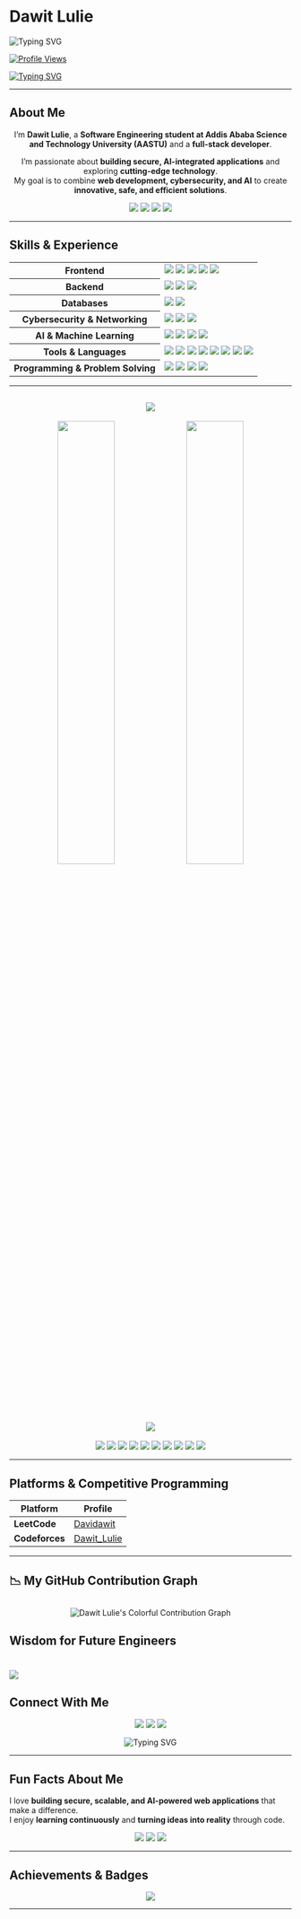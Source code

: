 # Dawit Lulie

![Typing SVG](https://readme-typing-svg.demolab.com?font=Arial+Black&size=90&pause=300&color=FF0000&width=4000&height=200&lines=Hi+I'm+Dawit+Lulie;Full-Stack+Developer+%7C+Interested+in+Cybersecurity+%7C+Learning+AI)

[![Profile Views](https://komarev.com/ghpvc/?username=DawitLulie&color=4CAF50)](https://github.com/DawitLulie)



[![Typing SVG](https://readme-typing-svg.herokuapp.com?lines=Full-Stack+Engineer+from+Ethiopia;Compiling+creativity+into+reality!&size=100&height=150&width=2000)](https://git.io/typing-svg)

---

##  About Me

<p align="center">
  I’m <b>Dawit Lulie</b>, a <b>Software Engineering student at Addis Ababa Science and Technology University (AASTU)</b> and a <b>full-stack developer</b>.
</p>

<p align="center">
  I’m passionate about <b>building secure, AI-integrated applications</b> and exploring <b>cutting-edge technology</b>.<br>
  My goal is to combine <b>web development, cybersecurity, and AI</b> to create <b>innovative, safe, and efficient solutions</b>.
</p>

<p align="center">
  <img src="https://img.shields.io/badge/Full-Stack-4CAF50?style=for-the-badge&logo=react&logoColor=white" />
  <img src="https://img.shields.io/badge/Cybersecurity-2196F3?style=for-the-badge&logo=appveyor&logoColor=white" />
  <img src="https://img.shields.io/badge/AI-FF9800?style=for-the-badge&logo=opencv&logoColor=white" />
  <img src="https://img.shields.io/badge/Innovation-9C27B0?style=for-the-badge&logo=adobe&logoColor=white" />
</p>

---

##  Skills & Experience  

<table align="center">
  <tr>
    <th> Frontend</th>
    <td>
      <img src="https://img.shields.io/badge/HTML-E34F26?style=for-the-badge&logo=html5&logoColor=white"/>
      <img src="https://img.shields.io/badge/CSS-1572B6?style=for-the-badge&logo=css3&logoColor=white"/>
      <img src="https://img.shields.io/badge/JavaScript-F7DF1E?style=for-the-badge&logo=javascript&logoColor=black"/>
      <img src="https://img.shields.io/badge/React-61DAFB?style=for-the-badge&logo=react&logoColor=black"/>
      <img src="https://img.shields.io/badge/Tailwind-38B2AC?style=for-the-badge&logo=tailwindcss&logoColor=white"/>
    </td>
  </tr>
  <tr>
    <th> Backend</th>
    <td>
      <img src="https://img.shields.io/badge/Node.js-339933?style=for-the-badge&logo=node.js&logoColor=white"/>
      <img src="https://img.shields.io/badge/Express.js-000000?style=for-the-badge&logo=express&logoColor=white"/>
      <img src="https://img.shields.io/badge/REST%20API-005571?style=for-the-badge&logo=api&logoColor=white"/>
    </td>
  </tr>
  <tr>
    <th> Databases</th>
    <td>
      <img src="https://img.shields.io/badge/MySQL-4479A1?style=for-the-badge&logo=mysql&logoColor=white"/>
      <img src="https://img.shields.io/badge/MongoDB-47A248?style=for-the-badge&logo=mongodb&logoColor=white"/>
    </td>
  </tr>
  <tr>
    <th> Cybersecurity & Networking</th>
    <td>
      <img src="https://img.shields.io/badge/Secure%20Coding-4CAF50?style=for-the-badge&logo=appveyor&logoColor=white"/>
      <img src="https://img.shields.io/badge/Cybersecurity-2196F3?style=for-the-badge&logo=fortinet&logoColor=white"/>
      <img src="https://img.shields.io/badge/Networking-FF9800?style=for-the-badge&logo=cisco&logoColor=white"/>
    </td>
  </tr>
  <tr>
    <th> AI & Machine Learning</th>
    <td>
      <img src="https://img.shields.io/badge/Python-3776AB?style=for-the-badge&logo=python&logoColor=white"/>
      <img src="https://img.shields.io/badge/Data%20Science-4B8BBE?style=for-the-badge&logo=anaconda&logoColor=white"/>
      <img src="https://img.shields.io/badge/ChatGPT-412991?style=for-the-badge&logo=openai&logoColor=white"/>
      <img src="https://img.shields.io/badge/Generative%20AI-FF6F00?style=for-the-badge&logo=tensorflow&logoColor=white"/>
    </td>
  </tr>
  <tr>
    <th> Tools & Languages</th>
    <td>
      <img src="https://img.shields.io/badge/Python-3776AB?style=for-the-badge&logo=python&logoColor=white"/>
      <img src="https://img.shields.io/badge/C++-00599C?style=for-the-badge&logo=c%2B%2B&logoColor=white"/>
      <img src="https://img.shields.io/badge/JavaScript-F7DF1E?style=for-the-badge&logo=javascript&logoColor=black"/>
      <img src="https://img.shields.io/badge/Java-007396?style=for-the-badge&logo=java&logoColor=white"/>
      <img src="https://img.shields.io/badge/Git-F05032?style=for-the-badge&logo=git&logoColor=white"/>
      <img src="https://img.shields.io/badge/Postman-FF6C37?style=for-the-badge&logo=postman&logoColor=white"/>
      <img src="https://img.shields.io/badge/Docker-2496ED?style=for-the-badge&logo=docker&logoColor=white"/>
      <img src="https://img.shields.io/badge/VS%20Code-007ACC?style=for-the-badge&logo=visualstudiocode&logoColor=white"/>
    </td>
  </tr>
  <tr>
    <th> Programming & Problem Solving</th>
    <td>
      <img src="https://img.shields.io/badge/Python-3670A0?style=for-the-badge&logo=python&logoColor=ffdd54"/>
      <img src="https://img.shields.io/badge/C++-00599C?style=for-the-badge&logo=c%2B%2B&logoColor=white"/>
      <img src="https://img.shields.io/badge/Algorithms-9C27B0?style=for-the-badge&logo=codeforces&logoColor=white"/>
      <img src="https://img.shields.io/badge/Data%20Structures-2196F3?style=for-the-badge&logo=leetcode&logoColor=white"/>
    </td>
  </tr>
</table>

---

<!--  GitHub Status Section (Colorful Animated Title) -->
<h2 align="center">
  <img src="https://readme-typing-svg.herokuapp.com/?font=Inter&size=28&center=true&vCenter=true&width=650&height=60&duration=3000&pause=500&color=4CAF50,2196F3,FF9800,9C27B0&lines=+GitHub+Status+" />
</h2>

<div align="center">
  <img width="45%" src="https://github-readme-stats.vercel.app/api?username=DawitLulie&show_icons=true&theme=dark&count_private=true&hide_border=false" />
  <img width="45%" src="https://github-readme-streak-stats.herokuapp.com/?user=DawitLulie&theme=dark&count_private=true&border_radius=10" />
</div>



<!-- Skill Levels -->
<h2 align="center">
  <img src="https://readme-typing-svg.herokuapp.com/?font=Inter&size=25&center=true&vCenter=true&width=650&height=50&color=4C9AFF&duration=3000&lines=Skill+Levels" />
</h2>

<p align="center">
  <img src="https://img.shields.io/badge/JavaScript-90%25-yellow?style=for-the-badge&logo=javascript&logoColor=white" />
  <img src="https://img.shields.io/badge/React-85%25-blue?style=for-the-badge&logo=react&logoColor=white" />
  <img src="https://img.shields.io/badge/Node.js-80%25-green?style=for-the-badge&logo=node.js&logoColor=white" />
  <img src="https://img.shields.io/badge/MongoDB-75%25-brightgreen?style=for-the-badge&logo=mongodb&logoColor=white" />
  <img src="https://img.shields.io/badge/C++-70%25-blue?style=for-the-badge&logo=c%2B%2B&logoColor=white" />
  <img src="https://img.shields.io/badge/Python-80%25-3776AB?style=for-the-badge&logo=python&logoColor=white" />
  <img src="https://img.shields.io/badge/Java-70%25-007396?style=for-the-badge&logo=java&logoColor=white" />
  <img src="https://img.shields.io/badge/Git-85%25-F05032?style=for-the-badge&logo=git&logoColor=white" />
  <img src="https://img.shields.io/badge/Postman-75%25-FF6C37?style=for-the-badge&logo=postman&logoColor=white" />
  <img src="https://img.shields.io/badge/Docker-70%25-2496ED?style=for-the-badge&logo=docker&logoColor=white" />
</p>

---

##  Platforms & Competitive Programming
| Platform | Profile |
|-----------|----------|
| **LeetCode** | [Davidawit](https://leetcode.com/u/Davidawit/) |
| **Codeforces** | [Dawit_Lulie](https://codeforces.com/profile/Dawit_Lulie) |

---
## 📉 My GitHub Contribution Graph <img src="https://raw.githubusercontent.com/andreasbm/readme/master/assets/lines/rainbow.png" width="100%" height="10px"/>
<p align="center">
  <img src="https://github-readme-activity-graph.vercel.app/graph?username=DawitLulie&theme=tokyo-night&bg_color=0f0f0f&color=00ff99&line=ff4d6d&point=ffffff&area=true&hide_border=true" alt="Dawit Lulie's Colorful Contribution Graph" />
</p>


## Wisdom for Future Engineers <img src="https://raw.githubusercontent.com/andreasbm/readme/master/assets/lines/rainbow.png" width="100%" height="10px"/>
![](https://quotes-github-readme.vercel.app/api?type=horizontal&theme=radical)
---
##  **Connect With Me**
<p align="center">
  <a href="https://www.linkedin.com/in/dawit-lulie-5513b5379/"><img src="https://img.shields.io/badge/LinkedIn-Dawit_Lulie-blue?style=for-the-badge&logo=linkedin"></a>
  <a href="https://t.me/Dave_6584"><img src="https://img.shields.io/badge/Telegram-Dave__6584-blue?style=for-the-badge&logo=telegram"></a>
  <a href="mailto:dawitlulie2@gmail.com"><img src="https://img.shields.io/badge/Email-dawitlulie2@gmail.com-red?style=for-the-badge&logo=gmail"></a>
</p>

<p align="center">
  <img src="https://readme-typing-svg.herokuapp.com?font=Arial+Black&size=48&duration=2500&pause=1000&center=true&vCenter=true&width=1000&color=FF5733&lines=Thank+You+for+Visiting+My+Profile!;Let's+Connect+and+Grow+Together!" alt="Typing SVG" />
</p>



---

##  Fun Facts About Me
 I love **building secure, scalable, and AI-powered web applications** that make a difference.  
 I enjoy **learning continuously** and **turning ideas into reality** through code.

<p align="center">
  <img src="https://img.shields.io/badge/Always-Learning-4CAF50?style=for-the-badge"/>
  <img src="https://img.shields.io/badge/Always-Building-2196F3?style=for-the-badge"/>
  <img src="https://img.shields.io/badge/Always-Securing-FF9800?style=for-the-badge"/>
</p>

---

##  Achievements & Badges
<div align="center">
  <img src="https://github-profile-trophy.vercel.app/?username=DawitLulie&theme=radical&no-frame=true&margin-w=15"/>
</div>

---

